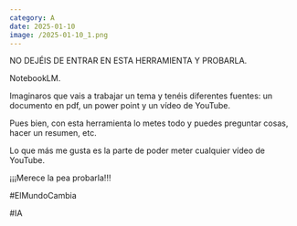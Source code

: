 ```yaml
--- 
category: A 
date: 2025-01-10 
image: /2025-01-10_1.png 
--- 
```


NO DEJÉIS DE ENTRAR EN ESTA HERRAMIENTA Y PROBARLA. 

NotebookLM.

Imaginaros que vais a trabajar un tema y tenéis diferentes fuentes: un documento en pdf, un power point y un vídeo de YouTube. 

Pues bien, con esta herramienta lo metes todo y puedes preguntar cosas, hacer un resumen, etc. 

Lo que más me gusta es la parte de poder meter cualquier vídeo de YouTube. 

¡¡¡Merece la pea probarla!!!

#ElMundoCambia

#IA